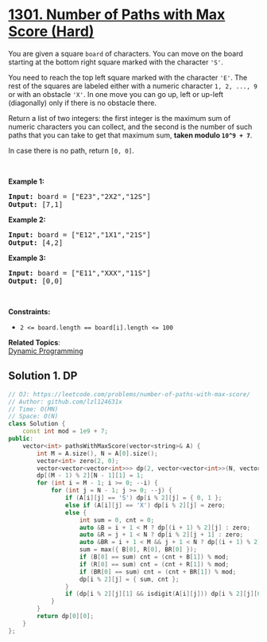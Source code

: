 # [1301. Number of Paths with Max Score (Hard)](https://leetcode.com/problems/number-of-paths-with-max-score/)

<p>You are given a square <code>board</code>&nbsp;of characters. You can move on the board starting at the bottom right square marked with the character&nbsp;<code>'S'</code>.</p>

<p>You need&nbsp;to reach the top left square marked with the character <code>'E'</code>. The rest of the squares are labeled either with a numeric character&nbsp;<code>1, 2, ..., 9</code> or with an obstacle <code>'X'</code>. In one move you can go up, left or up-left (diagonally) only if there is no obstacle there.</p>

<p>Return a list of two integers: the first integer is the maximum sum of numeric characters you can collect, and the second is the number of such paths that you can take to get that maximum sum, <strong>taken modulo <code>10^9 + 7</code></strong>.</p>

<p>In case there is no path, return&nbsp;<code>[0, 0]</code>.</p>

<p>&nbsp;</p>
<p><strong>Example 1:</strong></p>
<pre><strong>Input:</strong> board = ["E23","2X2","12S"]
<strong>Output:</strong> [7,1]
</pre><p><strong>Example 2:</strong></p>
<pre><strong>Input:</strong> board = ["E12","1X1","21S"]
<strong>Output:</strong> [4,2]
</pre><p><strong>Example 3:</strong></p>
<pre><strong>Input:</strong> board = ["E11","XXX","11S"]
<strong>Output:</strong> [0,0]
</pre>
<p>&nbsp;</p>
<p><strong>Constraints:</strong></p>

<ul>
	<li><code>2 &lt;= board.length == board[i].length &lt;= 100</code></li>
</ul>

**Related Topics**:  
[Dynamic Programming](https://leetcode.com/tag/dynamic-programming/)

## Solution 1. DP

```cpp
// OJ: https://leetcode.com/problems/number-of-paths-with-max-score/
// Author: github.com/lzl124631x
// Time: O(MN)
// Space: O(N)
class Solution {
    const int mod = 1e9 + 7;
public:
    vector<int> pathsWithMaxScore(vector<string>& A) {
        int M = A.size(), N = A[0].size();
        vector<int> zero(2, 0);
        vector<vector<vector<int>>> dp(2, vector<vector<int>>(N, vector<int>(2, 0)));
        dp[(M - 1) % 2][N - 1][1] = 1;
        for (int i = M - 1; i >= 0; --i) {
            for (int j = N - 1; j >= 0; --j) {
                if (A[i][j] == 'S') dp[i % 2][j] = { 0, 1 };
                else if (A[i][j] == 'X') dp[i % 2][j] = zero;
                else {
                    int sum = 0, cnt = 0;
                    auto &B = i + 1 < M ? dp[(i + 1) % 2][j] : zero;
                    auto &R = j + 1 < N ? dp[i % 2][j + 1] : zero;
                    auto &BR = i + 1 < M && j + 1 < N ? dp[(i + 1) % 2][j + 1] : zero;
                    sum = max({ B[0], R[0], BR[0] });
                    if (B[0] == sum) cnt = (cnt + B[1]) % mod;
                    if (R[0] == sum) cnt = (cnt + R[1]) % mod;
                    if (BR[0] == sum) cnt = (cnt + BR[1]) % mod;
                    dp[i % 2][j] = { sum, cnt };
                }
                if (dp[i % 2][j][1] && isdigit(A[i][j])) dp[i % 2][j][0] += A[i][j] - '0';
            }
        }
        return dp[0][0];
    }
};
```